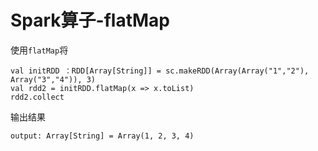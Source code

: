 # Spark算子-flatMap


使用`flatMap`将
```
val initRDD ：RDD[Array[String]] = sc.makeRDD(Array(Array("1","2"), Array("3","4")), 3)
val rdd2 = initRDD.flatMap(x => x.toList)
rdd2.collect
```
输出结果

```
output: Array[String] = Array(1, 2, 3, 4)
```